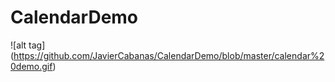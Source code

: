 # CalendarDemo

![alt tag] (https://github.com/JavierCabanas/CalendarDemo/blob/master/calendar%20demo.gif)
